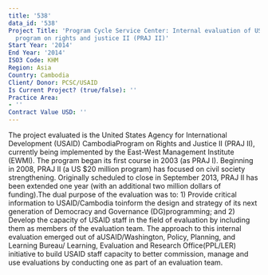 ```yaml
---
title: '538'
data_id: '538'
Project Title: 'Program Cycle Service Center: Internal evaluation of USAID/Cambodia''s
  program on rights and justice II (PRAJ II)'
Start Year: '2014'
End Year: '2014'
ISO3 Code: KHM
Region: Asia
Country: Cambodia
Client/ Donor: PCSC/USAID
Is Current Project? (true/false): ''
Practice Area:
- ''
Contract Value USD: ''
---
```


The project evaluated is the United States Agency for International Development (USAID) CambodiaProgram on Rights and Justice II (PRAJ II), currently being implemented by the East-West Management Institute (EWMI). The program began its first course in 2003 (as PRAJ I). Beginning in 2008, PRAJ II (a US $20 million program) has focused on civil society strengthening. Originally scheduled to close in September 2013, PRAJ II has been extended one year (with an additional two million dollars of funding).The dual purpose of the evaluation was to: 1) Provide critical information to USAID/Cambodia toinform the design and strategy of its next generation of Democracy and Governance (DG)programming; and 2) Develop the capacity of USAID staff in the field of evaluation by including them as members of the evaluation team. The approach to this internal evaluation emerged out of aUSAID/Washington, Policy, Planning, and Learning Bureau/ Learning, Evaluation and Research Office(PPL/LER) initiative to build USAID staff capacity to better commission, manage and use evaluations by conducting one as part of an evaluation team.